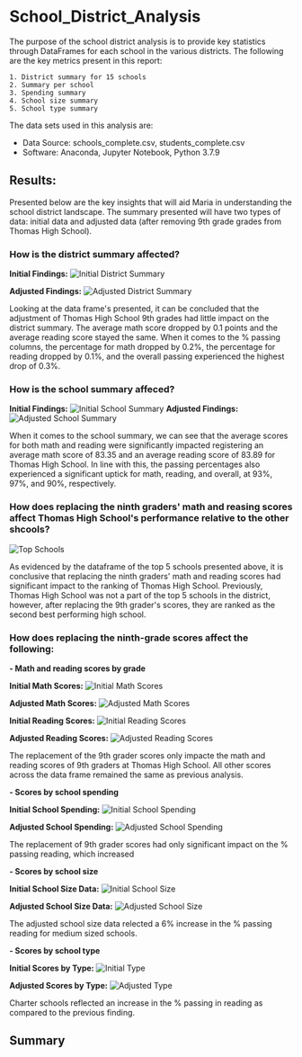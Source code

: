 # School_District_Analysis

The purpose of the school district analysis is to provide key statistics through DataFrames for each school in the various districts. The following are the key metrics present in this report:

    1. District summary for 15 schools
    2. Summary per school
    3. Spending summary 
    4. School size summary
    5. School type summary 

The data sets used in this analysis are:
- Data Source: schools_complete.csv, students_complete.csv
- Software: Anaconda, Jupyter Notebook, Python 3.7.9

## Results:
Presented below are the key insights that will aid Maria in understanding the school district landscape. The summary presented will have two types of data: initial data and adjusted data (after removing 9th grade grades from Thomas High School).

### How is the district summary affected?
__Initial Findings:__
![Initial District Summary](https://github.com/patrickryanpo/School_District_Analysis/blob/main/Resources/screenshots/district_summary_df_initial.png)

__Adjusted Findings:__
![Adjusted District Summary](https://github.com/patrickryanpo/School_District_Analysis/blob/main/Resources/screenshots/district_summary_df_adjusted.png)

Looking at the data frame's presented, it can be concluded that the adjustment of Thomas High School 9th grades had little impact on the district summary. The average math score dropped by 0.1 points and the average reading score stayed the same. When it comes to the % passing columns, the percentage for math dropped by 0.2%, the percentage for reading dropped by 0.1%, and the overall passing experienced the highest drop of 0.3%. 

### How is the school summary affeced?
__Initial Findings:__
![Initial School Summary](https://github.com/patrickryanpo/School_District_Analysis/blob/main/Resources/screenshots/per_school_summary_df_initial.png)
__Adjusted Findings:__
![Adjusted School Summary](https://github.com/patrickryanpo/School_District_Analysis/blob/main/Resources/screenshots/per_school_summary_df_adjusted.png)

When it comes to the school summary, we can see that the average scores for both math and reading were significantly impacted registering an average math score of 83.35 and an average reading score of 83.89 for Thomas High School. In line with this, the passing percentages also experienced a significant uptick for math, reading, and overall, at 93%, 97%, and 90%, respectively. 

### How does replacing the ninth graders' math and reasing scores affect Thomas High School's performance relative to the other shcools?

![Top Schools](https://github.com/patrickryanpo/School_District_Analysis/blob/main/Resources/screenshots/top_schools.head_adjusted.png)

As evidenced by the dataframe of the top 5 schools presented above, it is conclusive that replacing the ninth graders' math and reading scores had significant impact to the ranking of Thomas High School. Previously, Thomas High School was not a part of the top 5 schools in the district, however, after replacing the 9th grader's scores, they are ranked as the second best performing high school. 

### How does replacing the ninth-grade scores affect the following:

**- Math and reading scores by grade**

__Initial Math Scores:__
![Initial Math Scores](https://github.com/patrickryanpo/School_District_Analysis/blob/main/Resources/screenshots/per_grade_math_scores_initial.png)

__Adjusted Math Scores:__
![Adjusted Math Scores](https://github.com/patrickryanpo/School_District_Analysis/blob/main/Resources/screenshots/per_grade_math_scores_adjusted.png)

__Initial Reading Scores:__
![Initial Reading Scores](https://github.com/patrickryanpo/School_District_Analysis/blob/main/Resources/screenshots/per_grade_reading_scores_initial.png)

__Adjusted Reading Scores:__
![Adjusted Reading Scores](https://github.com/patrickryanpo/School_District_Analysis/blob/main/Resources/screenshots/per_grade_reading_scores_adjusted.png)

The replacement of the 9th grader scores only impacte the math and reading scores of 9th graders at Thomas High School. All other scores across the data frame remained the same as previous analysis. 

**- Scores by school spending**

__Initial School Spending:__
![Initial School Spending](https://github.com/patrickryanpo/School_District_Analysis/blob/main/Resources/screenshots/spending_summary_df_initial.png)


__Adjusted School Spending:__
![Adjusted School Spending](https://github.com/patrickryanpo/School_District_Analysis/blob/main/Resources/screenshots/spending_summary_sf_adjusted.png)

The replacement of 9th grader scores had only significant impact on the % passing reading, which increased 

**- Scores by school size**

__Initial School Size Data:__
![Initial School Size](https://github.com/patrickryanpo/School_District_Analysis/blob/main/Resources/screenshots/size_summary_df_initial.png)

__Adjusted School Size Data:__
![Adjusted School Size](https://github.com/patrickryanpo/School_District_Analysis/blob/main/Resources/screenshots/size_summary_df_adjusted.png)

The adjusted school size data relected a 6% increase in the % passing reading for medium sized schools. 

**- Scores by school type**

__Initial Scores by Type:__
![Initial Type](https://github.com/patrickryanpo/School_District_Analysis/blob/main/Resources/screenshots/type_summary_df_initial.png)

__Adjusted Scores by Type:__
![Adjusted Type](https://github.com/patrickryanpo/School_District_Analysis/blob/main/Resources/screenshots/type_summary_adjusted.png)

Charter schools reflected an increase in the % passing in reading as compared to the previous finding. 

## Summary 

